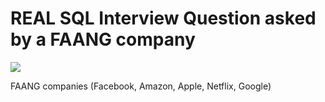 # REAL SQL Interview Question asked by a FAANG company

![](https://www.trueup.io/img/social_card/tags/faang_plus_large.png)

FAANG companies (Facebook, Amazon, Apple, Netflix, Google)